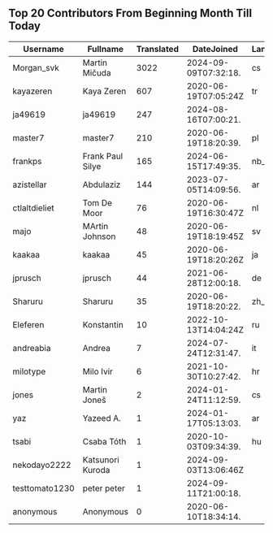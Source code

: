 ## Top 20 Contributors From Beginning Month Till Today ##
|Username|Fullname|Translated|DateJoined|Language|
|--------|--------|----------|----------|-------|
|Morgan_svk|Martin Mičuda|3022|2024-09-09T07:32:18.|cs|
|kayazeren|Kaya Zeren|607|2020-06-19T07:05:24Z|tr|
|ja49619|ja49619|247|2024-08-16T07:00:21.||
|master7|master7|210|2020-06-19T18:20:39.|pl|
|frankps|Frank Paul Silye|165|2024-06-15T17:49:35.|nb_NO|
|azistellar|Abdulaziz|144|2023-07-05T14:09:56.|ar|
|ctlaltdieliet|Tom De Moor|76|2020-06-19T16:30:47Z|nl|
|majo|MArtin Johnson|48|2020-06-19T18:19:45Z|sv|
|kaakaa|kaakaa|45|2020-06-19T18:20:26Z|ja|
|jprusch|jprusch|44|2021-06-28T12:00:18.|de|
|Sharuru|Sharuru|35|2020-06-19T18:20:22.|zh_Hans|
|Eleferen|Konstantin|10|2022-10-13T14:04:24Z|ru|
|andreabia|Andrea|7|2024-07-24T12:31:47.|it|
|milotype|Milo Ivir|6|2021-10-30T10:27:42.|hr|
|jones|Martin Joneš|2|2024-01-24T11:12:59.|cs|
|yaz|Yazeed A.|1|2024-01-17T05:13:03.|ar|
|tsabi|Csaba Tóth|1|2020-10-03T09:34:39.|hu|
|nekodayo2222|Katsunori Kuroda|1|2024-09-03T13:06:46Z||
|testtomato1230|peter peter|1|2024-09-11T21:00:18.||
|anonymous|Anonymous|0|2020-06-10T18:34:14.||
